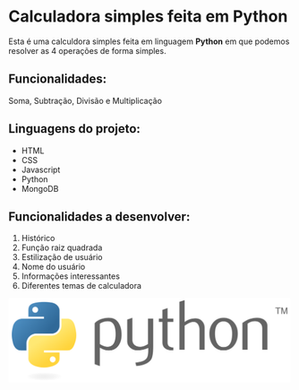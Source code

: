# Calculadora simples feita em Python

Esta é uma calculdora simples feita em linguagem **Python** em que podemos resolver as 4 operações de forma simples.

## Funcionalidades:

Soma, Subtração, Divisão e Multiplicação

## Linguagens do projeto:

* HTML
* CSS
* Javascript
* Python
* MongoDB

## Funcionalidades a desenvolver:

1. Histórico
2. Função raiz quadrada
3. Estilização de usuário
  1. Nome do usuário
  2. Informações interessantes
  3. Diferentes temas de calculadora


![Logo do Python](img/Python_logo_and_wordmark.svg.png)